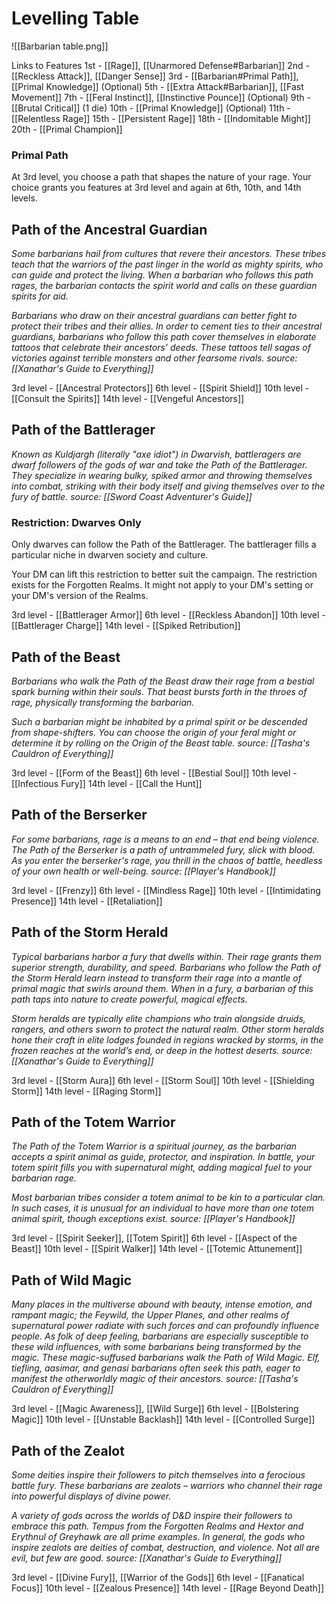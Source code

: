 # Levelling Table

![[Barbarian table.png]]

Links to Features
1st - [[Rage]], [[Unarmored Defense#Barbarian]]
2nd - [[Reckless Attack]], [[Danger Sense]]
3rd - [[Barbarian#Primal Path]], [[Primal Knowledge]] (Optional)
5th - [[Extra Attack#Barbarian]], [[Fast Movement]]
7th - [[Feral Instinct]], [[Instinctive Pounce]] (Optional)
9th - [[Brutal Critical]] (1 die)
10th - [[Primal Knowledge]] (Optional)
11th - [[Relentless Rage]]
15th - [[Persistent Rage]]
18th - [[Indomitable Might]]
20th - [[Primal Champion]]

### Primal Path

At 3rd level, you choose a path that shapes the nature of your rage. Your choice grants you features at 3rd level and again at 6th, 10th, and 14th levels.

## Path of the Ancestral Guardian
*Some barbarians hail from cultures that revere their ancestors. These tribes teach that the warriors of the past linger in the world as mighty spirits, who can guide and protect the living. When a barbarian who follows this path rages, the barbarian contacts the spirit world and calls on these guardian spirits for aid.*

*Barbarians who draw on their ancestral guardians can better fight to protect their tribes and their allies. In order to cement ties to their ancestral guardians, barbarians who follow this path cover themselves in elaborate tattoos that celebrate their ancestors’ deeds. These tattoos tell sagas of victories against terrible monsters and other fearsome rivals.*
*source: [[Xanathar's Guide to Everything]]*

3rd level - [[Ancestral Protectors]]
6th level - [[Spirit Shield]]
10th level - [[Consult the Spirits]]
14th level - [[Vengeful Ancestors]]

## Path of the Battlerager
*Known as Kuldjargh (literally "axe idiot") in Dwarvish, battleragers are dwarf followers of the gods of war and take the Path of the Battlerager. They specialize in wearing bulky, spiked armor and throwing themselves into combat, striking with their body itself and giving themselves over to the fury of battle.*
*source: [[Sword Coast Adventurer's Guide]]*

### Restriction: Dwarves Only

Only dwarves can follow the Path of the Battlerager. The battlerager fills a particular niche in dwarven society and culture.

Your DM can lift this restriction to better suit the campaign. The restriction exists for the Forgotten Realms. It might not apply to your DM's setting or your DM's version of the Realms.

3rd level - [[Battlerager Armor]]
6th level - [[Reckless Abandon]]
10th level - [[Battlerager Charge]]
14th level - [[Spiked Retribution]]

## Path of the Beast
*Barbarians who walk the Path of the Beast draw their rage from a bestial spark burning within their souls. That beast bursts forth in the throes of rage, physically transforming the barbarian.*

*Such a barbarian might be inhabited by a primal spirit or be descended from shape-shifters. You can choose the origin of your feral might or determine it by rolling on the Origin of the Beast table.*
*source: [[Tasha's Cauldron of Everything]]*

3rd level - [[Form of the Beast]]
6th level - [[Bestial Soul]]
10th level - [[Infectious Fury]]
14th level - [[Call the Hunt]]

## Path of the Berserker
*For some barbarians, rage is a means to an end – that end being violence. The Path of the Berserker is a path of untrammeled fury, slick with blood. As you enter the berserker's rage, you thrill in the chaos of battle, heedless of your own health or well-being.*
*source: [[Player's Handbook]]*

3rd level - [[Frenzy]]
6th level - [[Mindless Rage]]
10th level - [[Intimidating Presence]]
14th level - [[Retaliation]]

## Path of the Storm Herald
*Typical barbarians harbor a fury that dwells within. Their rage grants them superior strength, durability, and speed. Barbarians who follow the Path of the Storm Herald learn instead to transform their rage into a mantle of primal magic that swirls around them. When in a fury, a barbarian of this path taps into nature to create powerful, magical effects.*

*Storm heralds are typically elite champions who train alongside druids, rangers, and others sworn to protect the natural realm. Other storm heralds hone their craft in elite lodges founded in regions wracked by storms, in the frozen reaches at the world’s end, or deep in the hottest deserts.*
*source: [[Xanathar's Guide to Everything]]*

3rd level - [[Storm Aura]]
6th level - [[Storm Soul]]
10th level - [[Shielding Storm]]
14th level - [[Raging Storm]]

## Path of the Totem Warrior
*The Path of the Totem Warrior is a spiritual journey, as the barbarian accepts a spirit animal as guide, protector, and inspiration. In battle, your totem spirit fills you with supernatural might, adding magical fuel to your barbarian rage.*

*Most barbarian tribes consider a totem animal to be kin to a particular clan. In such cases, it is unusual for an individual to have more than one totem animal spirit, though exceptions exist.*
*source: [[Player's Handbook]]*

3rd level - [[Spirit Seeker]], [[Totem Spirit]]
6th level - [[Aspect of the Beast]]
10th level -  [[Spirit Walker]]
14th level - [[Totemic Attunement]]


## Path of Wild Magic
*Many places in the multiverse abound with beauty, intense emotion, and rampant magic; the Feywild, the Upper Planes, and other realms of supernatural power radiate with such forces and can profoundly influence people. As folk of deep feeling, barbarians are especially susceptible to these wild influences, with some barbarians being transformed by the magic. These magic-suffused barbarians walk the Path of Wild Magic. Elf, tiefling, aasimar, and genasi barbarians often seek this path, eager to manifest the otherworldly magic of their ancestors.*
*source: [[Tasha's Cauldron of Everything]]*

3rd level - [[Magic Awareness]], [[Wild Surge]]
6th level - [[Bolstering Magic]]
10th level - [[Unstable Backlash]]
14th level - [[Controlled Surge]]

## Path of the Zealot
*Some deities inspire their followers to pitch themselves into a ferocious battle fury. These barbarians are zealots – warriors who channel their rage into powerful displays of divine power.*

*A variety of gods across the worlds of D&D inspire their followers to embrace this path. Tempus from the Forgotten Realms and Hextor and Erythnul of Greyhawk are all prime examples. In general, the gods who inspire zealots are deities of combat, destruction, and violence. Not all are evil, but few are good.*
*source: [[Xanathar's Guide to Everything]]*

3rd level - [[Divine Fury]], [[Warrior of the Gods]]
6th level - [[Fanatical Focus]]
10th level - [[Zealous Presence]]
14th level - [[Rage Beyond Death]]
